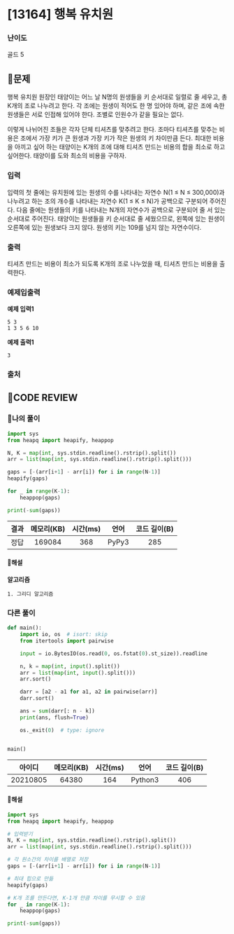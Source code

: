 # [13164] 행복 유치원

### **난이도**
골드 5
## **📝문제**
행복 유치원 원장인 태양이는 어느 날 N명의 원생들을 키 순서대로 일렬로 줄 세우고, 총 K개의 조로 나누려고 한다. 각 조에는 원생이 적어도 한 명 있어야 하며, 같은 조에 속한 원생들은 서로 인접해 있어야 한다. 조별로 인원수가 같을 필요는 없다.

이렇게 나뉘어진 조들은 각자 단체 티셔츠를 맞추려고 한다. 조마다 티셔츠를 맞추는 비용은 조에서 가장 키가 큰 원생과 가장 키가 작은 원생의 키 차이만큼 든다. 최대한 비용을 아끼고 싶어 하는 태양이는 K개의 조에 대해 티셔츠 만드는 비용의 합을 최소로 하고 싶어한다. 태양이를 도와 최소의 비용을 구하자.
### **입력**
입력의 첫 줄에는 유치원에 있는 원생의 수를 나타내는 자연수 N(1 ≤ N ≤ 300,000)과 나누려고 하는 조의 개수를 나타내는 자연수 K(1 ≤ K ≤ N)가 공백으로 구분되어 주어진다. 다음 줄에는 원생들의 키를 나타내는 N개의 자연수가 공백으로 구분되어 줄 서 있는 순서대로 주어진다. 태양이는 원생들을 키 순서대로 줄 세웠으므로, 왼쪽에 있는 원생이 오른쪽에 있는 원생보다 크지 않다. 원생의 키는 109를 넘지 않는 자연수이다.
### **출력**
티셔츠 만드는 비용이 최소가 되도록 K개의 조로 나누었을 때, 티셔츠 만드는 비용을 출력한다.
### **예제입출력**

**예제 입력1**

```
5 3
1 3 5 6 10
```

**예제 출력1**

```
3
```

### **출처**

## **🧐CODE REVIEW**

### **🧾나의 풀이**

```python
import sys
from heapq import heapify, heappop

N, K = map(int, sys.stdin.readline().rstrip().split())
arr = list(map(int, sys.stdin.readline().rstrip().split()))

gaps = [-(arr[i+1] - arr[i]) for i in range(N-1)]
heapify(gaps)

for _ in range(K-1):
    heappop(gaps)

print(-sum(gaps))
```

결과	| 메모리(KB) |	시간(ms) |	언어 |	코드 길이(B)
:----:|:-----:|:-----:|:-----:|:--------:
정답|169084|368|PyPy3|285
#### **📝해설**

**알고리즘**
```
1. 그리디 알고리즘
```

### **다른 풀이**

```python
def main():
    import io, os  # isort: skip
    from itertools import pairwise

    input = io.BytesIO(os.read(0, os.fstat(0).st_size)).readline

    n, k = map(int, input().split())
    arr = list(map(int, input().split()))
    arr.sort()

    darr = [a2 - a1 for a1, a2 in pairwise(arr)]
    darr.sort()

    ans = sum(darr[: n - k])
    print(ans, flush=True)

    os._exit(0)  # type: ignore


main()
```

아이디 | 메모리(KB) |	시간(ms) |	언어 |	코드 길이(B) 
:-----:|:-----:|:-----:|:----:|:--------:
20210805|64380|164|Python3|406
#### **📝해설**

```python
import sys
from heapq import heapify, heappop

# 입력받기
N, K = map(int, sys.stdin.readline().rstrip().split())
arr = list(map(int, sys.stdin.readline().rstrip().split()))

# 각 원소간의 차이를 배열로 저장
gaps = [-(arr[i+1] - arr[i]) for i in range(N-1)]

# 최대 힙으로 만듦
heapify(gaps)

# K개 조를 만든다면, K-1개 만큼 차이를 무시할 수 있음
for _ in range(K-1):
    heappop(gaps)

print(-sum(gaps))
```